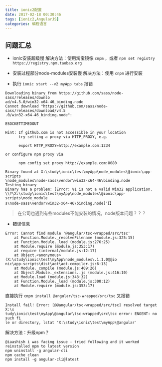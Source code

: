```yaml
---
title: ionic2配置
date: 2017-02-18 00:30:46
tags: [ionic2,AngularJS]
categories: 编程语言
---
```

## 问题汇总
- ionic安装超级慢
 解决方法：使用淘宝镜像 `cnpm` ，或者 `npm set registry https://registry.npm.taobao.org`

- 安装过程部分node-modules安装慢
 解决方法：使用 `cnpm` 进行安装

- 执行 `ionic start --v2 myApp tabs` 报错
 ```
 Downloading binary from https://github.com/sass/node-sass/releases/downlo
 ad/v4.5.0/win32-x64-46_binding.node
 Cannot download "https://github.com/sass/node-sass/releases/download/v4.5
 .0/win32-x64-46_binding.node":

 ESOCKETTIMEDOUT

 Hint: If github.com is not accessible in your location
       try setting a proxy via HTTP_PROXY, e.g.

       export HTTP_PROXY=http://example.com:1234

 or configure npm proxy via

       npm config set proxy http://example.com:8080

 Binary found at X:\study\ionic\test\myApp\node_modules\@ionic\app-scripts
 \node_modules\node-sass\vendor\win32-x64-46\binding.node
 Testing binary
 Binary has a problem: [Error: %1 is not a valid Win32 application.
 \\?\X:\study\ionic\test\myApp\node_modules\@ionic\app-scripts\node_module
 s\node-sass\vendor\win32-x64-46\binding.node]‘【】
 ```
 > 在公司也遇到有些modules不能安装的情况，node版本问题？？？

- 错误信息
 ```
 Error: Cannot find module '@angular/tsc-wrapped/src/tsc'
     at Function.Module._resolveFilename (module.js:325:15)
     at Function.Module._load (module.js:276:25)
     at Module.require (module.js:353:17)
     at require (internal/module.js:12:17)
     at Object.<anonymous> (X:\study\ionic\test\myApp\node_modules\.1.1.0@@io
 nic\app-scripts\dist\aot\aot-compiler.js:6:13)
     at Module._compile (module.js:409:26)
     at Object.Module._extensions..js (module.js:416:10)
     at Module.load (module.js:343:32)
     at Function.Module._load (module.js:300:12)
     at Module.require (module.js:353:17)
 ```
 直接执行 `cnpm install @angular/tsc-wrapped/src/tsc` 又报错
 ```
 Install fail! Error: [@@angular/tsc-wrapped/src/tsc] resolved target X:\s
 tudy\ionic\test\myApp\@angular\tsc-wrapped\src\tsc error: ENOENT: no such fi
 le or directory, lstat 'X:\study\ionic\test\myApp\@angular'
 ```

 解决方法：升级npm？
 ```
 @iaashish i was facing issue - tried following and it worked
 reinstalled npm to latest version
 npm uninstall -g angular-cli
 npm cache clean
 npm install -g angular-cli@latest
 ```